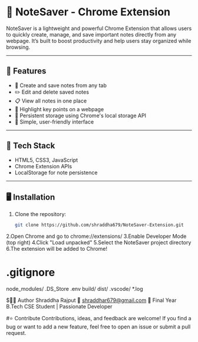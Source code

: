 # 📌 NoteSaver - Chrome Extension

NoteSaver is a lightweight and powerful Chrome Extension that allows users to quickly create, manage, and save important notes directly from any webpage. It’s built to boost productivity and help users stay organized while browsing.

---

## 🚀 Features

- 📝 Create and save notes from any tab
- ✏️ Edit and delete saved notes
- 📋 View all notes in one place
- 🌟 Highlight key points on a webpage
- 💾 Persistent storage using Chrome's local storage API
- 🧩 Simple, user-friendly interface

---

## 🔧 Tech Stack

- HTML5, CSS3, JavaScript
- Chrome Extension APIs
- LocalStorage for note persistence

---

## 🖥️ Installation

1. Clone the repository:
   ```bash
   git clone https://github.com/shraddha679/NoteSaver-Extension.git
2.Open Chrome and go to chrome://extensions/
3.Enable Developer Mode (top right)
4.Click "Load unpacked"
5.Select the NoteSaver project directory
6.The extension will be added to Chrome!

# .gitignore
node_modules/
.DS_Store
.env
build/
dist/
.vscode/
*.log


$🙋‍♂️ Author
Shraddha Rajput 
📧 shraddhar679@gmail.com
📌 Final Year B.Tech CSE Student | Passionate Developer 

#⭐ Contribute
Contributions, ideas, and feedback are welcome!
If you find a bug or want to add a new feature, feel free to open an issue or submit a pull request.
